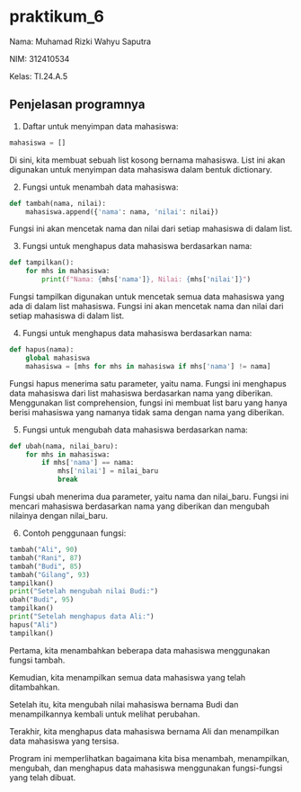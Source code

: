 # praktikum_6

Nama: Muhamad Rizki Wahyu Saputra

NIM: 312410534

Kelas: TI.24.A.5

## Penjelasan programnya

1. Daftar untuk menyimpan data mahasiswa:

```python
mahasiswa = []
```

Di sini, kita membuat sebuah list kosong bernama mahasiswa. List ini akan digunakan untuk menyimpan data mahasiswa dalam bentuk dictionary.

2.  Fungsi untuk menambah data mahasiswa:

```python
def tambah(nama, nilai):
    mahasiswa.append({'nama': nama, 'nilai': nilai})
```

Fungsi ini akan mencetak nama dan nilai dari setiap mahasiswa di dalam list.

3.  Fungsi untuk menghapus data mahasiswa berdasarkan nama:

```python
def tampilkan():
    for mhs in mahasiswa:
        print(f"Nama: {mhs['nama']}, Nilai: {mhs['nilai']}")
```

Fungsi tampilkan digunakan untuk mencetak semua data mahasiswa yang ada di dalam list mahasiswa. Fungsi ini akan mencetak nama dan nilai dari setiap mahasiswa di dalam list.

4.  Fungsi untuk menghapus data mahasiswa berdasarkan nama:

```python
def hapus(nama):
    global mahasiswa
    mahasiswa = [mhs for mhs in mahasiswa if mhs['nama'] != nama]
```

Fungsi hapus menerima satu parameter, yaitu nama. Fungsi ini menghapus data mahasiswa dari list mahasiswa berdasarkan nama yang diberikan. Menggunakan list comprehension, fungsi ini membuat list baru yang hanya berisi mahasiswa yang namanya tidak sama dengan nama yang diberikan.

5.  Fungsi untuk mengubah data mahasiswa berdasarkan nama:

```python
def ubah(nama, nilai_baru):
    for mhs in mahasiswa:
        if mhs['nama'] == nama:
            mhs['nilai'] = nilai_baru
            break
```

Fungsi ubah menerima dua parameter, yaitu nama dan nilai_baru. Fungsi ini mencari mahasiswa berdasarkan nama yang diberikan dan mengubah nilainya dengan nilai_baru.

6.  Contoh penggunaan fungsi:

```python
tambah("Ali", 90)
tambah("Rani", 87)
tambah("Budi", 85)
tambah("Gilang", 93)
tampilkan()
print("Setelah mengubah nilai Budi:")
ubah("Budi", 95)
tampilkan()
print("Setelah menghapus data Ali:")
hapus("Ali")
tampilkan()
```
Pertama, kita menambahkan beberapa data mahasiswa menggunakan fungsi tambah.

Kemudian, kita menampilkan semua data mahasiswa yang telah ditambahkan.

Setelah itu, kita mengubah nilai mahasiswa bernama Budi dan menampilkannya kembali untuk melihat perubahan.

Terakhir, kita menghapus data mahasiswa bernama Ali dan menampilkan data mahasiswa yang tersisa.

Program ini memperlihatkan bagaimana kita bisa menambah, menampilkan, mengubah, dan menghapus data mahasiswa menggunakan fungsi-fungsi yang telah dibuat.
